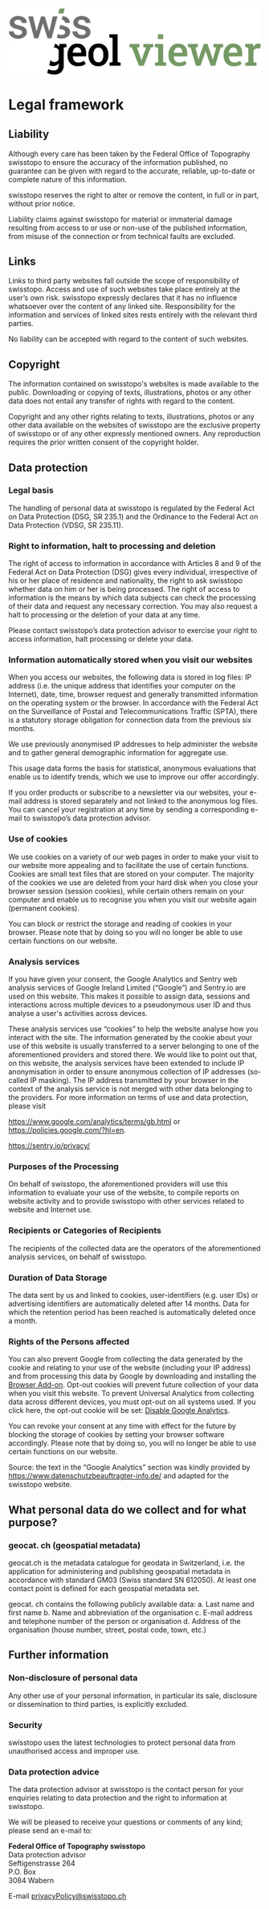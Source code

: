 ﻿![logo](../src/images/swissgeol_viewer.svg)

Legal framework
===============

## Liability

Although every care has been taken by the Federal Office of Topography swisstopo to ensure the accuracy of the information published, no guarantee can be given with regard to the accurate, reliable, up-to-date or complete nature of this information.

swisstopo reserves the right to alter or remove the content, in full or in part, without prior notice.

Liability claims against swisstopo for material or immaterial damage resulting from access to or use or non-use of the published information, from misuse of the connection or from technical faults are excluded.

## Links

Links to third party websites fall outside the scope of responsibility of swisstopo. Access and use of such websites take place entirely at the user’s own risk. swisstopo expressly declares that it has no influence whatsoever over the content of any linked site. Responsibility for the information and services of linked sites rests entirely with the relevant third parties.

No liability can be accepted with regard to the content of such websites.

## Copyright

The information contained on swisstopo's websites is made available to the public.  Downloading or copying of texts, illustrations, photos or any other data does not entail any transfer of rights with regard to the content.

Copyright and any other rights relating to texts, illustrations, photos or any other data available on the websites of swisstopo are the exclusive property of swisstopo or of any other expressly mentioned owners. Any reproduction requires the prior written consent of the copyright holder.

## Data protection
### Legal basis
The handling of personal data at swisstopo is regulated by the Federal Act on Data Protection (DSG, SR 235.1) and the Ordinance to the Federal Act on Data Protection (VDSG, SR 235.11).

### Right to information, halt to processing and deletion
The right of access to information in accordance with Articles 8 and 9 of the Federal Act on Data Protection (DSG) gives every individual, irrespective of his or her place of residence and nationality, the right to ask swisstopo whether data on him or her is being processed. The right of access to information is the means by which data subjects can check the processing of their data and request any necessary correction. You may also request a halt to processing or the deletion of your data at any time.

Please contact swisstopo’s data protection advisor to exercise your right to access information, halt processing or delete your data.

### Information automatically stored when you visit our websites
When you access our websites, the following data is stored in log files: IP address (i.e. the unique address that identifies your computer on the Internet), date, time, browser request and generally transmitted information on the operating system or the browser. In accordance with the Federal Act on the Surveillance of Postal and Telecommunications Traffic (SPTA), there is a statutory storage obligation for connection data from the previous six months.

We use previously anonymised IP addresses to help administer the website and to gather general demographic information for aggregate use.

This usage data forms the basis for statistical, anonymous evaluations that enable us to identify trends, which we use to improve our offer accordingly.

If you order products or subscribe to a newsletter via our websites, your e-mail address is stored separately and not linked to the anonymous log files. You can cancel your registration at any time by sending a corresponding e-mail to swisstopo’s data protection advisor.

### Use of cookies
We use cookies on a variety of our web pages in order to make your visit to our website more appealing and to facilitate the use of certain functions. Cookies are small text files that are stored on your computer. The majority of the cookies we use are deleted from your hard disk when you close your browser session (session cookies), while certain others remain on your computer and enable us to recognise you when you visit our website again (permanent cookies).

You can block or restrict the storage and reading of cookies in your browser. Please note that by doing so you will no longer be able to use certain functions on our website.

### Analysis services
If you have given your consent, the Google Analytics and Sentry web analysis services of Google Ireland Limited (“Google”) and Sentry.io are used on this website. This makes it possible to assign data, sessions and interactions across multiple devices to a pseudonymous user ID and thus analyse a user's activities across devices.

These analysis services use “cookies” to help the website analyse how you interact with the site. The information generated by the cookie about your use of this website is usually transferred to a server belonging to one of the aforementioned providers and stored there. We would like to point out that, on this website, the analysis services have been extended to include IP anonymisation in order to ensure anonymous collection of IP addresses (so-called IP masking). The IP address transmitted by your browser in the context of the analysis service is not merged with other data belonging to the providers. For more information on terms of use and data protection, please visit

<https://www.google.com/analytics/terms/gb.html> or <https://policies.google.com/?hl=en>.

<https://sentry.io/privacy/>

### Purposes of the Processing
On behalf of swisstopo, the aforementioned providers will use this information to evaluate your use of the website, to compile reports on website activity and to provide swisstopo with other services related to website and Internet use.

### Recipients or Categories of Recipients
The recipients of the collected data are the operators of the aforementioned analysis services, on behalf of swisstopo.

### Duration of Data Storage
The data sent by us and linked to cookies, user-identifiers (e.g. user IDs) or advertising identifiers are automatically deleted after 14 months. Data for which the retention period has been reached is automatically deleted once a month.

### Rights of the Persons affected
You can also prevent Google from collecting the data generated by the cookie and relating to your use of the website (including your IP address) and from processing this data by Google by downloading and installing the [Browser Add-on](https://tools.google.com/dlpage/gaoptout?hl=gb).  Opt-out cookies will prevent future collection of your data when you visit this website. To prevent Universal Analytics from collecting data across different devices, you must opt-out on all systems used. If you click here, the opt-out cookie will be set: [Disable Google Analytics](https://tools.google.com/dlpage/gaoptout?hl=gb).

You can revoke your consent at any time with effect for the future by blocking the storage of cookies by setting your browser software accordingly. Please note that by doing so, you will no longer be able to use certain functions on our website.

Source: the text in the “Google Analytics” section was kindly provided by <https://www.datenschutzbeauftragter-info.de/> and adapted for the swisstopo website.

## What personal data do we collect and for what purpose?
### geocat. ch (geospatial metadata)
geocat.ch is the metadata catalogue for geodata in Switzerland, i.e. the application for administering and publishing geospatial metadata in accordance with standard GM03 (Swiss standard SN 612050). At least one contact point is defined for each geospatial metadata set.

geocat. ch contains the following publicly available data:
a.	Last name and first name
b.	Name and abbreviation of the organisation
c.	E-mail address and telephone number of the person or organisation
d.	Address of the organisation (house number, street, postal code, town, etc.)

## Further information
### Non-disclosure of personal data
Any other use of your personal information, in particular its sale, disclosure or dissemination to third parties, is explicitly excluded.

### Security
swisstopo uses the latest technologies to protect personal data from unauthorised access and improper use.

### Data protection advice
The data protection advisor at swisstopo is the contact person for your enquiries relating to data protection and the right to information at swisstopo.

We will be pleased to receive your questions or comments of any kind; please send an e-mail to:

**Federal Office of Topography swisstopo**  
Data protection advisor  
Seftigenstrasse 264  
P.O. Box  
3084 Wabern

E-mail <privacyPolicy@swisstopo.ch>

